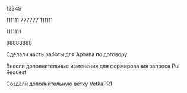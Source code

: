 12345

111111
777777
111111

1111111

88888888

Сделали часть работы для Архипа по договору


Внесли дополнительные изменения для формирования запроса Pull Request

Создали дополнительную ветку VetkaPR1